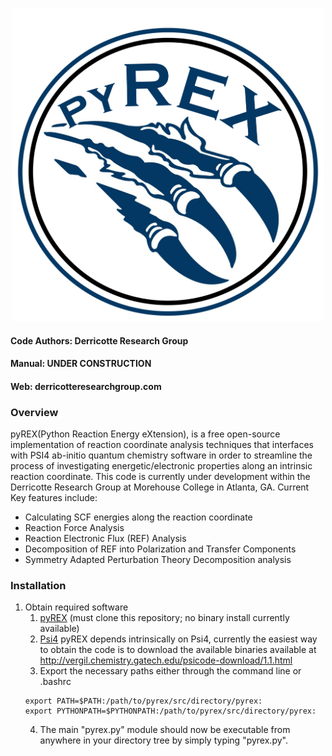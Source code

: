 <p align="center">
<br>
<img src="logos/pyrex_logo_2019.png" alt="Pyrex logo" height=500>
<br>
</p>

#### Code Authors: Derricotte Research Group

#### Manual: UNDER CONSTRUCTION
#### Web: derricotteresearchgroup.com

### Overview

pyREX(Python Reaction Energy eXtension), is a free open-source implementation of reaction coordinate analysis techniques that interfaces with PSI4 ab-initio quantum chemistry software in order to streamline the process of investigating energetic/electronic properties along an intrinsic reaction coordinate. This code is currently under development within the Derricotte Research Group at Morehouse College in Atlanta, GA. Current Key features include:
* Calculating SCF energies along the reaction coordinate
* Reaction Force Analysis
* Reaction Electronic Flux (REF) Analysis
* Decomposition of REF into Polarization and Transfer Components
* Symmetry Adapted Perturbation Theory Decomposition analysis

### Installation
1. Obtain required software
    1. [pyREX](https://github.com/WDerricotte/pyrex) (must clone this repository; no binary install currently available)
    2. [Psi4](http://psicode.org/psi4manual/1.1/build_obtaining.html) pyREX depends intrinsically on Psi4, currently the easiest way to obtain the code is to download the available binaries available at http://vergil.chemistry.gatech.edu/psicode-download/1.1.html
    3. Export the necessary paths either through the command line or .bashrc
    ``` 
    export PATH=$PATH:/path/to/pyrex/src/directory/pyrex:
    export PYTHONPATH=$PYTHONPATH:/path/to/pyrex/src/directory/pyrex:
    ```
    4. The main "pyrex.py" module should now be executable from anywhere in your directory tree by simply typing "pyrex.py".  
